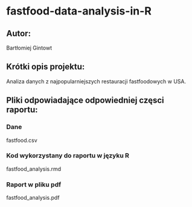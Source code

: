 # fastfood-data-analysis-in-R

## Autor:
  Bartłomiej Gintowt
  
## Krótki opis projektu:
  Analiza danych z najpopularniejszych restauracji fastfoodowych w USA.
  
## Pliki odpowiadające odpowiedniej częsci raportu:

### Dane
  fastfood.csv
  
### Kod wykorzystany do raportu w języku R
  fastfood_analysis.rmd
 
### Raport w pliku pdf 
  fastfood_analysis.pdf
